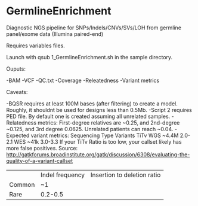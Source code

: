 # GermlineEnrichment

Diagnostic NGS pipeline for SNPs/Indels/CNVs/SVs/LOH from germline panel/exome data (Illumina paired-end)

Requires variables files.

Launch with qsub 1_GermlineEnrichment.sh in the sample directory.

Ouputs:

-BAM
-VCF
-QC.txt
-Coverage
-Releatedness
-Variant metrics

Caveats:

-BQSR requires at least 100M bases (after filtering) to create a model. Roughly, it shouldnt be used for designs less than 0.5Mb.
-Script 2 requires PED file. By default one is created assuming all unrelated samples.
-Relatedness metrics:  First-degree relatives are ~0.25, and 2nd-degree ~0.125, and 3rd degree 0.0625. Unrelated patients can reach ~0.04.
-Expected variant metrics:
Sequencing Type   Variants    TiTv
WGS               ~4.4M       2.0-2.1
WES               ~41k        3.0-3.3
If your TiTv Ratio is too low, your callset likely has more false positives.
Source: http://gatkforums.broadinstitute.org/gatk/discussion/6308/evaluating-the-quality-of-a-variant-callset


<table>
    <th>
        <td>Indel frequency</td>
        <td>Insertion to deletion ratio</td>
    </th>
    <tr>
        <td>Common</td>
        <td>~1</td>
    </tr>
        <tr>
        <td>Rare</td>
        <td>0.2-0.5</td>
    </tr>
</table>